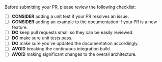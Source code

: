 Before submitting your PR, please review the following checklist:

- [ ] **CONSIDER** adding a unit test if your PR resolves an issue.
- [ ] **CONSIDER** adding an example to the documentation if your PR is a new feature.
- [ ] **DO** keep pull requests small so they can be easily reviewed.
- [ ] **DO** make sure unit tests pass.
- [ ] **DO** make sure you've updated the documentation accordingly.
- [ ] **AVOID** breaking the continuous integration build.
- [ ] **AVOID** making significant changes to the overall architecture.
